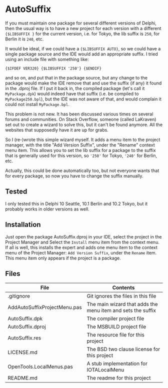# AutoSuffix

If you must maintain one package for several different versions of Delphi, then the usual way is
to have a new project for each version with a different `{$LIBSUFFIX }` for the current version, i.e. for 
Tokyo, the lib suffix is `250`, for Berlin it is `240`, etc.

It would be ideal, if we could have a `{$LIBSUFFIX AUTO}`, so we could have a single package source and the IDE would add an appropriate suffix. 
I tried using an include file with something like:

    {$IFDEF VER320} {$LIBSUFFIX '250'} {$ENDIF}

and so on, and put that in the package source, but any change to the package would make the IDE
remove that and use the suffix (if any) it found in the .dproj file. If I put it back in, the compiled
package (let's call it `MyPackage.dpk`) would indeed have that suffix (i.e. be compiled to `MyPackage250.bpl`), 
but the IDE was not aware of that, and would complain it could not install `MyPackage.bpl`.

This problem is not new. It has been discussed various times on several forums and communities. On 
Stack Overflow, someone (called LaKraven) set out to create a wizard to solve this, but it can't
be found anymore. All the websites that supposedly have it are up for grabs.

So I (re-)wrote this simple wizard myself. It adds a menu item to the project manager, with the title "Add Version Suffix", under
the "Rename" context menu item. This allows you to set the lib suffix for a package to the suffix that
is generally used for this version, so `'250'` for Tokyo, `'240'` for Berlin, etc.

Actually, this could be done automatically too, but not everyone wants that for every package, so
now you have to change the suffix manually.

## Tested

I only tested this in Delphi 10 Seattle, 10.1 Berlin and 10.2 Tokyo, but it probably works in older versions as well.

## Installation

Just open the package AutoSuffix.dproj in your IDE, select the project in the Project Manager and
Select the `Install` menu item from the context menu. If all is well, this installs the expert
and adds one menu item to the context menu of the Project Manager: `Add Version Suffix`, under the `Rename` item. This
menu item only appears if the project is a package.

## Files

| File | Contents | 
| --- | --- |
| .gitignore | Git ignores the files in this file |
| AddAutoSuffixProjectMenu.pas | The main wizard that adds the menu item and sets the suffix |
| AutoSuffix.dpk | The compiler project file |
| AutoSuffix.dproj | The MSBUILD project file |
| AutoSuffix.res | The resource file for this project |
| LICENSE.md | The BSD two clause license for this project |
| OpenTools.LocalMenus.pas | A stub implementation for IOTALocalMenu |
| README.md | The readme for this project |
